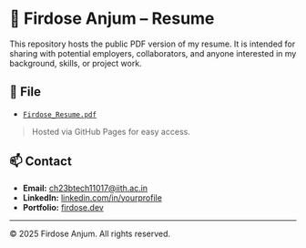 # 📝 Firdose Anjum – Resume

This repository hosts the public PDF version of my resume. It is intended for sharing with potential employers, collaborators, and anyone interested in my background, skills, or project work.

## 📂 File

- [`Firdose_Resume.pdf`](https://firdose4623.github.io/Resume/Updated%20resume.pdf)

> Hosted via GitHub Pages for easy access.

## 📫 Contact

- **Email:** ch23btech11017@iith.ac.in
- **LinkedIn:** [linkedin.com/in/yourprofile](https://linkedin.com/in/firdose-anjum-ml)
- **Portfolio:** [firdose.dev](https://firdose.dev) 

---

© 2025 Firdose Anjum. All rights reserved.
